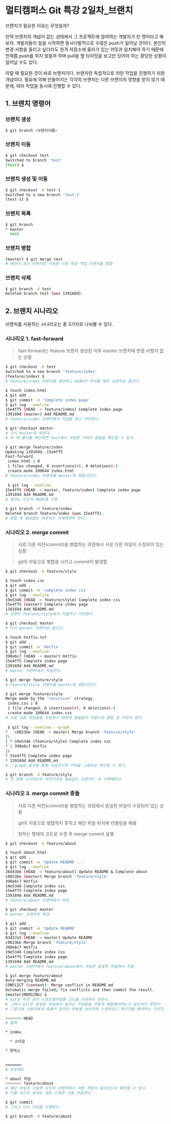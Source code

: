 # 멀티캠퍼스 Git 특강 2일차_브랜치

브랜치가 필요한 이유는 무엇일까?

만약 브랜치의 개념이 없는 상태에서 그 프로젝트에 참여하는 개발자가 만 명이라고 해보자. 개발자들이 일을 시작하면 동시다발적으로 수많은 push가 일어날 것이다. 본인의 변경 사항을 올리고 싶더라도 원격 저장소에 올라가 있는 커밋과 일치해야 하기 때문에 언제쯤 push를 하지 않을까 하며 pull을 할 타이밍을 보고만 있어야 하는 황당한 상황이 일어날 수도 있다. 

이럴 때 필요한 것이 바로 브랜치이다.  브랜치란 독립적으로 어떤 작업을 진행하기 위한 개념이다. 필요에 의해 만들어지는 각각의 브랜치는 다른 브랜지의 영향을 받지 않기 때문에, 여러 작업을 동시에 진행할 수 있다.



## 1. 브랜치 명령어



### 브랜치 생성

```bash
$ git branch <브랜치이름>
```

### 브랜치 이동

```bash
$ git checkout test
Switched to branch 'test'
(test) $
```

### 브랜치 생성 및 이동

```bash
$ git checkout -b test-1
Switched to a new branch 'test-1'
(test-1) $
```

### 브랜치 목록

```bash
$ git branch
* master
  test
```

### 브랜치 병합

```bash
(master) $ git merge test
# 메인이 되는 브랜치로 이동한 이후 특정 작업 브랜치를 병합
```

### 브랜치 삭제

```bash
$ git branch -d test
Deleted branch test (was 139169d).
```



## 2. 브랜치 시나리오

브랜치를 사용하는 시나리오는 총 3가지로 나눠볼 수 있다. 

### 시나리오 1. fast-forward

>fast-forward는 feature 브랜치 생성된 이후 master 브랜치에 변경 사항이 없는 상황

```bash
$ git checkout -b test
Switched to a new branch 'feature/index'
(feature/index) $
# feature/index 브랜치를 생성하고 HEAD의 위치를 해당 브랜치로 옮긴다.

$ touch index.html
$ git add .
$ git commit -m 'Complete index page'
$ git log --oneline
15e4ff5 (HEAD -> feature/index) Complete index page
139169d (master) Add README.md
# feature/index 브랜치에서 작업을 하고 커밋한다.

$ git checkout master
# 다시 master로 바꾼다.
# 이 때 폴더를 확인하면 test에서 작업한 이력이 없음을 확인할 수 있다.

$ git merge feature/index
Updating 139169d..15e4ff5
Fast-forward
 index.html | 0
 1 files changed, 0 insertions(+), 0 deletions(-)
 create mode 100644 index.html
# feature/index 브랜치를 master에 병합시킨다.
 
 $ git log --oneline
15e4ff5 (HEAD -> master, feature/index) Complete index page
139169d Add README.md
# 결과는 단순히 HEAD를 이동

$ git branch -d feature/index
Deleted branch feature/index (was 15e4ff5).
# 병합 후 필요없는 브랜치는 삭제해줘야 한다.
```



### 시나리오 2. merge commit

> 서로 다른 버전(commit)을 병합하는 과정에서 서로 다른 파일이 수정되어 있는 상황
>
> git이 자동으로 병합을 시키고 commit이 발생함

```bash
$ git checkout -b feature/style

$ touch index.css
$ git add .
$ git commit -m 'complete index css'
$ git log --oneline
19e5346 (HEAD -> feature/style) Complete index css
15e4ff5 (master) Complete index page
139169d Add README.md
# 브랜치 feature/style에서 작업하고 커밋한다.

$ git checkout master
# 다시 master 브랜치로 옮긴다.

$ touch hotfix.txt
$ git add .
$ git commit -m 'Hotfix'
$ git log --oneline
398e6c7 (HEAD -> master) Hotfix
15e4ff5 Complete index page
139169d Add README.md
# master 브랜치에서 작업한다.

$ git merge feature/style
# feature/style 브랜치를 master에 병합시킨다.

$ git merge feature/style
Merge made by the 'recursive' strategy.
 index.css | 0
 1 file changed, 0 insertions(+), 0 deletions(-)
 create mode 100644 index.css
# 서로 다른 파일들을 작업했기 때문에 충돌없이 자동으로 병합 및 커밋이 된다.
 
 $ git log --oneline --graph
*   c0023be (HEAD -> master) Merge branch 'feature/style'
|\
| * 19e5346 (feature/style) Complete index css
* | 398e6c7 Hotfix
|/
* 15e4ff5 Complete index page
* 139169d Add README.md
# --graph 옵션을 통해 지금까지의 커밋을 그래프로 확인할 수 있다. 

$ git branch -d feature/style
# 첫 번째 시나리오와 마찬가지로 필요없는 브랜치는 꼭 삭제해준다.
```



### 시나리오 3. merge commit 충돌

> 서로 다른 버전(commit)을 병합하는 과정에서 동일한 파일이 수정되어 있는 상황
>
> git이 자동으로 병합하지 못하고 해당 파일 위치에 라벨링을 해줌
>
> 원하는 형태의 코드로 수정 후 merge commit 실행

```bash
$ git checkout -b feature/about

$ touch about.html
$ git add .
$ git commit -m 'Update README ...'
$ git log --oneline
26d43b6 (HEAD -> feature/about) Update README & Complete about
c0023be (master) Merge branch 'feature/style'
398e6c7 Hotfix
19e5346 Complete index css
15e4ff5 Complete index page
139169d Add README.md
# feature/about 브랜치에서 작업

$ git checkout master
# master 브랜치로 변경

$ git add .
$ git commit -m 'Update README'
$ git log --oneline
83457a5 (HEAD -> master) Update README
c0023be Merge branch 'feature/style'
398e6c7 Hotfix
19e5346 Complete index css
15e4ff5 Complete index page
139169d Add README.md
# master 브랜치에서 feature/about에서 작업한 동일한 파일에서 작업

$ git merge feature/about
Auto-merging README.md
CONFLICT (content): Merge conflict in README.md
Automatic merge failed; fix conflicts and then commit the result.
(master|MERGING) $
# Git은 버전 관리 소프트웨어일뿐 코드를 이해하지 못한다.
# 그래서 Git은 동일한 파일에서 일어난 작업들을 어떻게 병합해야하는지 판단하지 못한다.
# 그렇기에 사용자에게 충돌이 일어난 부분을 보여주며 수정하라고 메시지를 출력하는 것이다.

<<<<<<< HEAD
# 플젝

* index

  * 스타일

* 핫픽스

  
=======
# 프로젝트

* about 작업
>>>>>>> feature/about
# 해당 파일로 가보면 각각의 브랜치에서 어떤 작업이 일어났는지 확인할 수 있다.
# 이를 자신이 원하는 대로 수정한 다음 저장한다.

$ git commit
# 그리고 다시 커밋을 진행한다.

$ git branch -d feature/about
```

